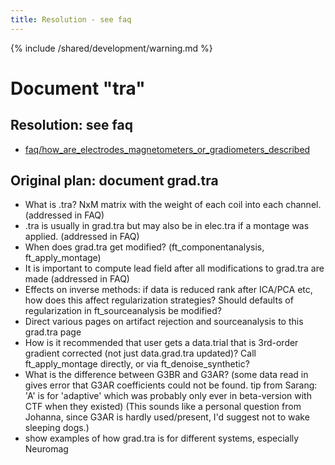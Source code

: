 ```yaml
---
title: Resolution - see faq
---
```


{% include /shared/development/warning.md %}

# Document "tra"

## Resolution: see faq

- [faq/how_are_electrodes_magnetometers_or_gradiometers_described](/faq/how_are_electrodes_magnetometers_or_gradiometers_described)

## Original plan: document grad.tra

- What is .tra? NxM matrix with the weight of each coil into each channel. (addressed in FAQ)
- .tra is usually in grad.tra but may also be in elec.tra if a montage was applied. (addressed in FAQ)
- When does grad.tra get modified? (ft_componentanalysis, ft_apply_montage)
- It is important to compute lead field after all modifications to grad.tra are made (addressed in FAQ)
- Effects on inverse methods: if data is reduced rank after ICA/PCA etc, how does this affect regularization strategies? Should defaults of regularization in ft_sourceanalysis be modified?
- Direct various pages on artifact rejection and sourceanalysis to this grad.tra page
- How is it recommended that user gets a data.trial that is 3rd-order gradient corrected (not just data.grad.tra updated)? Call ft_apply_montage directly, or via ft_denoise_synthetic?
- What is the difference between G3BR and G3AR? (some data read in gives error that G3AR coefficients could not be found. tip from Sarang: 'A' is for 'adaptive' which was probably only ever in beta-version with CTF when they existed) (This sounds like a personal question from Johanna, since G3AR is hardly used/present, I'd suggest not to wake sleeping dogs.)
- show examples of how grad.tra is for different systems, especially Neuromag
